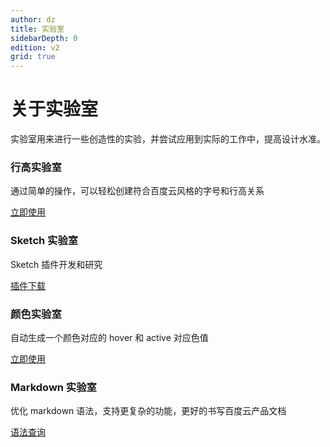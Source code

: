 ```yaml
---
author: dz
title: 实验室
sidebarDepth: 0
edition: v2
grid: true
---
```


# 关于实验室

实验室用来进行一些创造性的实验，并尝试应用到实际的工作中，提高设计水准。


### 行高实验室

通过简单的操作，可以轻松创建符合百度云风格的字号和行高关系

[立即使用](./LineHeight.html) <i class="iconfont icon-youjiantou" style="font-size:12px; color:#108cee;"></i>

### Sketch 实验室

Sketch 插件开发和研究

[插件下载](./SketchPlugin.html) <i class="iconfont icon-youjiantou" style="font-size:12px; color:#108cee;"></i>

### 颜色实验室

自动生成一个颜色对应的 hover 和 active 对应色值

[立即使用](./ColorLab.html) <i class="iconfont icon-youjiantou" style="font-size:12px; color:#108cee;"></i>

### Markdown 实验室

优化 markdown 语法，支持更复杂的功能，更好的书写百度云产品文档

[语法查询](./MarkDownLayout.html) <i class="iconfont icon-youjiantou" style="font-size:12px; color:#108cee;"></i>

